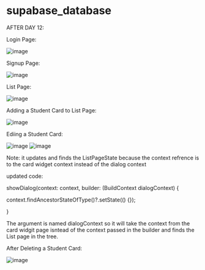 # supabase_database

AFTER DAY 12: 

Login Page: 

![image](https://github.com/user-attachments/assets/efcdf9ab-2c04-4965-b24d-cfe762a80a6c)

Signup Page: 

![image](https://github.com/user-attachments/assets/04bfc1c8-4217-4e34-87f0-1721e415f09b)

List Page: 

![image](https://github.com/user-attachments/assets/8bc62c1a-fde3-454a-8b66-cd223a0fbb96)

Adding a Student Card to List Page: 

![image](https://github.com/user-attachments/assets/dbe119f0-d059-4965-af76-9f9d07885d24)

Ediing a Student Card: 

![image](https://github.com/user-attachments/assets/0c55d806-391f-46ae-984a-fd043b2ff554)
![image](https://github.com/user-attachments/assets/558a5577-fc3e-4bbd-a729-cffe172b1cbf)

Note: it updates and finds the ListPageState because the context refrence is to the card widget context instead of the dialog context 

updated code: 

showDialog(context: context, builder: (BuildContext dialogContext) 
{

 context.findAncestorStateOfType<ListPageState>()?.setState(() {});
 
}

The argument is named dialogContext so it will take the context from the card widgit page isntead of the context passed in the builder and finds the List page in the tree.  

After Deleting a Student Card: 

![image](https://github.com/user-attachments/assets/d49e0d0e-a861-4beb-96d4-8e781c78ae03)
